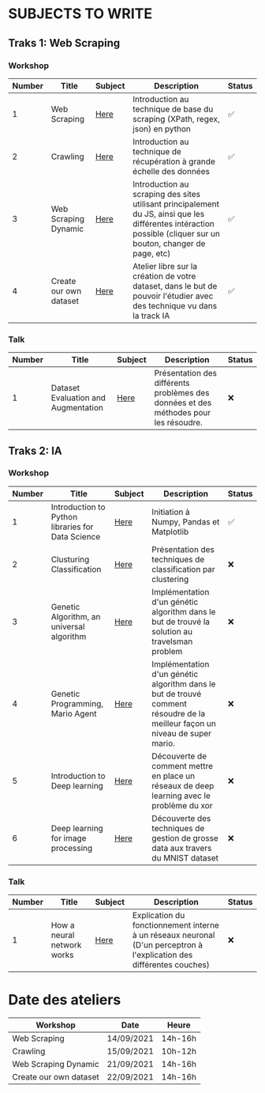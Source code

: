 # SUBJECTS TO WRITE

## Traks 1: Web Scraping

### Workshop 

| Number | Title | Subject | Description | Status |
| ------ | ----- | ------- | ----------- | ------ |
| 1      | Web Scraping | [Here](Track-WebScraping/Scraping.md) | Introduction au technique de base du scraping (XPath, regex, json) en python | ✅ |
| 2      | Crawling | [Here](Track-WebScraping/Crawling.md) | Introduction au technique de récupération à grande échelle des données | ✅ |
| 3      | Web Scraping Dynamic | [Here](Track-WebScraping/Scraping-Dynamic.md) | Introduction au scraping des sites utilisant principalement du JS, ainsi que les différentes intéraction possible (cliquer sur un bouton, changer de page, etc) | ✅ |
| 4      | Create our own dataset | [Here](Track-WebScraping/CreateADataset.md) | Atelier libre sur la création de votre dataset, dans le but de pouvoir l'étudier avec des technique vu dans la track IA | ✅ |

### Talk

| Number | Title | Subject | Description | Status |
| ------ | ----- | ------- | ----------- | ------ |
| 1      | Dataset Evaluation and Augmentation | [Here]() | Présentation des différents problèmes des données et des méthodes pour les résoudre. | ❌ |

## Traks 2: IA

### Workshop 

| Number | Title | Subject | Description | Status |
| ------ | ----- | ------- | ----------- | ------ |
| 1      | Introduction to Python libraries for Data Science | [Here](Track-IA/01-Prequel.ipynb) | Initiation à Numpy, Pandas et Matplotlib | ✅ |
| 2      | Clusturing Classification | [Here]() | Présentation des techniques de classification par clustering | ❌ |
| 3      | Genetic Algorithm, an universal algorithm | [Here]() | Implémentation d'un génétic algorithm dans le but de trouvé la solution au travelsman problem | ❌ |
| 4      | Genetic Programming, Mario Agent | [Here]() | Implémentation d'un génétic algorithm dans le but de trouvé comment résoudre de la meilleur façon un niveau de super mario. | ❌ |
| 5      | Introduction to Deep learning | [Here]() | Découverte de comment mettre en place un réseaux de deep learning avec le problème du xor | ❌ |
| 6      | Deep learning for image processing | [Here]() | Découverte des techniques de gestion de grosse data aux travers du MNIST dataset | ❌ |

### Talk


| Number | Title | Subject | Description | Status |
| ------ | ----- | ------- | ----------- | ------ |
| 1      | How a neural network works | [Here]() | Explication du fonctionnement interne à un réseaux neuronal (D'un perceptron à l'explication des différentes couches) | ❌ |


# Date des ateliers

| Workshop | Date | Heure |
| -------- | ---- | ----- |
| Web Scraping | 14/09/2021 | 14h-16h |
| Crawling | 15/09/2021 | 10h-12h |
| Web Scraping Dynamic | 21/09/2021 | 14h-16h |
| Create our own dataset | 22/09/2021 | 14h-16h |